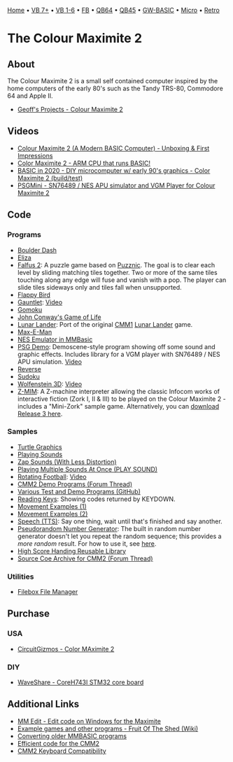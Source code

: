 [Home](https://gotbasic.com) • [VB 7+](vb.md) • [VB 1-6](vb6.md) • [FB](freebasic.md) • [QB64](qb64.md) • [QB45](qb.md) • [GW-BASIC](gw-basic.md) • [Micro](micro.md) • [Retro](retro.md)

# The Colour Maximite 2

## About

The Colour Maximite 2 is a small self contained computer inspired by the home computers of the early 80's such as the Tandy TRS-80, Commodore 64 and Apple II. 

- [Geoff's Projects - Colour Maximite 2](http://geoffg.net/maximite.html)

## Videos

- [Colour Maximite 2 (A Modern BASIC Computer) - Unboxing & First Impressions](https://youtu.be/3j_EJEDu7-A)
- [Color Maximite 2 - ARM CPU that runs BASIC!](https://youtu.be/IA7REQxohV4)
- [BASIC in 2020 - DIY microcomputer w/ early 90's graphics - Color Maximite 2 (build/test)](https://youtu.be/lzrX72aB7zg)
- [PSGMini - SN76489 / NES APU simulator and VGM Player for Colour Maximite 2](https://youtu.be/wQ3vrV61PuY)

## Code

### Programs

- [Boulder Dash](https://gitlab.com/raxas/bouldermite/-/tree/master)
- [Eliza](https://www.thebackshed.com/forum/ViewTopic.php?FID=16&TID=12468&LastEntry=Y#151604)
- [Falfus 2](https://www.thebackshed.com/forum/ViewTopic.php?TID=12248): A puzzle game based on [Puzznic](https://en.wikipedia.org/wiki/Puzznic).  The goal is to clear each level by sliding matching tiles together.  Two or more of the same tiles touching along any edge will fuse and vanish with a pop.  The player can slide tiles sideways only and tiles fall when unsupported.
- [Flappy Bird](http://www.thebackshed.com/forum/ViewTopic.php?TID=12363)
- [Gauntlet](https://github.com/mauroxavierneto/gauntlet_cmm2): [Video](https://youtu.be/bNP0xv833EU)
- [Gomoku](http://www.thebackshed.com/forum/ViewTopic.php?FID=16&TID=12448)
- [John Conway's Game of Life](http://www.thebackshed.com/forum/ViewTopic.php?TID=12159&PID=149472#149472)
- [Lunar Lander](https://www.thebackshed.com/forum/ViewTopic.php?TID=12303&PID=150642#150642): Port of the original [CMM1](cmm1.md) [Lunar Lander](http://fruitoftheshed.com/MMBasic.Sprite-demo-Lander-part-of-the-original-MMBasic-library.ashx) game.
- [Max-E-Man](http://www.thebackshed.com/forum/ViewTopic.php?FID=16&TID=12415#151083)
- [NES Emulator in MMBasic](https://www.thebackshed.com/forum/ViewTopic.php?TID=12432)
- [PSG Demo](https://github.com/mauroxavierneto/psgmini_cmm2): Demoscene-style program showing off some sound and graphic effects.  Includes library for a VGM player with SN76489 / NES APU simulation.  [Video](https://www.youtube.com/watch?v=342msxxQVNQ)
- [Reverse](http://www.thebackshed.com/forum/ViewTopic.php?TID=12357&PID=150315#150315)
- [Sudoku](http://www.thebackshed.com/forum/ViewTopic.php?TID=12159&PID=146887#146887)
- [Wolfenstein 3D](https://github.com/mauroxavierneto/wolf3d_cmm2): [Video](https://youtu.be/brAgR2BdJbE)
- [Z-MIM](https://github.com/thwill1000/zmim): A Z-machine interpreter allowing the classic Infocom works of interactive fiction (Zork I, II & III) to be played on the Colour Maximite 2 - includes a "Mini-Zork" sample game.  Alternatively, you can [download Release 3 here](https://github.com/thwill1000/zmim/releases/download/r3/zmim-r3.zip).

### Samples

- [Turtle Graphics](https://www.thebackshed.com/forum/ViewTopic.php?FID=16&TID=12465)
- [Playing Sounds](http://www.thebackshed.com/forum/ViewTopic.php?TID=12402&PID=150948#150948)
- [Zap Sounds (With Less Distortion)](https://www.thebackshed.com/forum/ViewTopic.php?PID=152111#152111)
- [Playing Multiple Sounds At Once (PLAY SOUND)](https://www.thebackshed.com/forum/ViewTopic.php?PID=152116#152116)
- [Rotating Football](https://www.thebackshed.com/forum/ViewTopic.php?TID=12159&P=1#147084): [Video](https://www.youtube.com/watch?v=edt647Dy6F8)
- [CMM2 Demo Programs (Forum Thread)](https://www.thebackshed.com/forum/ViewTopic.php?TID=12159&P=1)
- [Various Test and Demo Programs (GitHub)](https://github.com/mkopack73/cmm2_tests)
- [Reading Keys](http://www.thebackshed.com/forum/ViewTopic.php?TID=12451&PID=151445#151445#151445): Showing codes returned by KEYDOWN.
- [Movement Examples (1)](http://www.thebackshed.com/forum/ViewTopic.php?TID=12378&P=1#150655)
- [Movement Examples (2)](http://www.thebackshed.com/forum/ViewTopic.php?TID=12378&P=1#150699)
- [Speech (TTS)](http://www.thebackshed.com/forum/ViewTopic.php?FID=16&TID=12476#151685): Say one thing, wait until that's finished and say another.
- [Pseudorandom Number Generator](http://www.thebackshed.com/forum/ViewTopic.php?TID=12105&PID=146255#146248): The built in random number generator doesn't let you repeat the random sequence; this provides a *more random* result.  For how to use it, see [here](http://www.thebackshed.com/forum/ViewTopic.php?TID=12105&PID=146255#146255).
- [High Score Handing Reusable Library](http://www.thebackshed.com/forum/ViewTopic.php?TID=12477&PID=151703#151703)
- [Source Coe Archive for CMM2 (Forum Thread)](http://www.thebackshed.com/forum/ViewTopic.php?TID=12378&P=1)

### Utilities

- [Filebox File Manager](https://www.thebackshed.com/forum/ViewTopic.php?FID=16&TID=12523&LastEntry=Y#152199)

## Purchase

### USA

- [CircuitGizmos - Color MAximite 2](https://circuitgizmos.com/Color-Maximite-2-p192570471)

### DIY

- [WaveShare - CoreH743I STM32 core board](https://www.waveshare.com/coreh743i.htm)

## Additional Links

- [MM Edit - Edit code on Windows for the Maximite](https://www.c-com.com.au/MMedit.htm)
- [Example games and other programs - Fruit Of The Shed (Wiki)](http://fruitoftheshed.com/Colour%20MaxiMite%202%20(CMM2).Example-games-and-other-programs.ashx)
- [Converting older MMBASIC programs](http://fruitoftheshed.com/Colour%20MaxiMite%202%20(CMM2).Converting-older-MMBASIC-programs.ashx)
- [Efficient code for the CMM2](http://fruitoftheshed.com/Colour%20MaxiMite%202%20(CMM2).Efficient-code-for-the-CMM2.ashx)
- [CMM2 Keyboard Compatibility](http://fruitoftheshed.com/Colour%20MaxiMite%202%20(CMM2).CMM2-Keyboard-compatibility.ashx)
